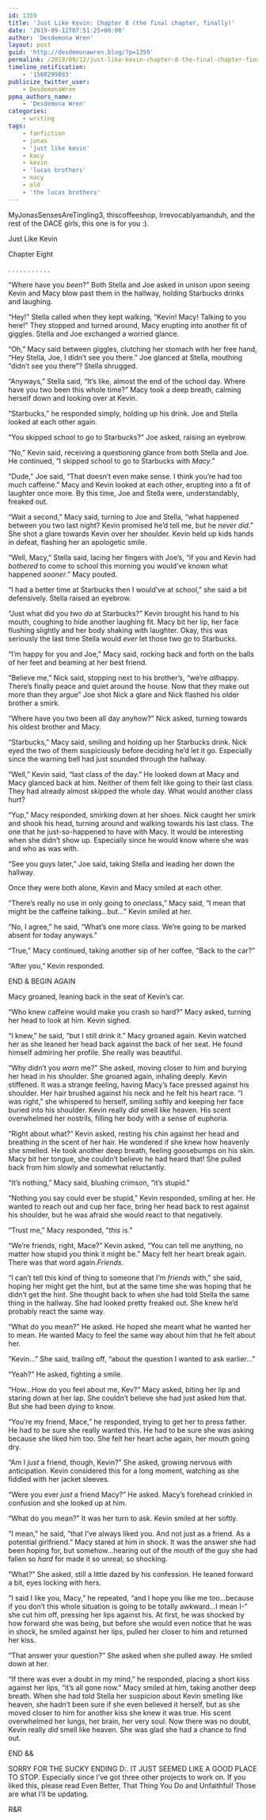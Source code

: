```yaml
---
id: 1359
title: 'Just Like Kevin: Chapter 8 (the final chapter, finally)'
date: '2019-09-12T07:51:25+00:00'
author: 'Desdemona Wren'
layout: post
guid: 'http://desdemonawren.blog/?p=1359'
permalink: /2019/09/12/just-like-kevin-chapter-8-the-final-chapter-finally/
timeline_notification:
    - '1568299893'
publicize_twitter_user:
    - DesdemonaWren
ppma_authors_name:
    - 'Desdemona Wren'
categories:
    - writing
tags:
    - fanfiction
    - jonas
    - 'just like kevin'
    - kacy
    - kevin
    - 'lucas brothers'
    - macy
    - old
    - 'the lucas brothers'
---
```


MyJonasSensesAreTingling3, thiscoffeeshop, Irrevocablyamanduh, and the rest of the DACE girls, this one is for you :).

Just Like Kevin

Chapter Eight

. . . . . . . . . . .

“Where have you *been*?” Both Stella and Joe asked in unison upon seeing Kevin and Macy blow past them in the hallway, holding Starbucks drinks and laughing.

“Hey!” Stella called when they kept walking, “Kevin! Macy! Talking to you here!” They stopped and turned around, Macy erupting into another fit of giggles. Stella and Joe exchanged a worried glance.

“Oh,” Macy said between giggles, clutching her stomach with her free hand, “Hey Stella, Joe, I didn’t see you there.” Joe glanced at Stella, mouthing “didn’t see you there”? Stella shrugged.

“Anyways,” Stella said, “It’s like, almost the end of the school day. Where have you two been this whole time?” Macy took a deep breath, calming herself down and looking over at Kevin.

“Starbucks,” he responded simply, holding up his drink. Joe and Stella looked at each other again.

“You skipped school to go to Starbucks?” Joe asked, raising an eyebrow.

“No,” Kevin said, receiving a questioning glance from both Stella and Joe. He continued, “I skipped school to go to Starbucks with *Macy*.”

“Dude,” Joe said, “That doesn’t even make sense. I think you’re had too much caffeine.” Macy and Kevin looked at each other, erupting into a fit of laughter once more. By this time, Joe and Stella were, understandably, freaked out.

“Wait a second,” Macy said, turning to Joe and Stella, “what happened between you two last night? Kevin promised he’d tell me, but he *never did*.” She shot a glare towards Kevin over her shoulder. Kevin held up kids hands in defeat, flashing her an apologetic smile.

“Well, Macy,” Stella said, lacing her fingers with Joe’s, “if you and Kevin had *bothered* to come to school this morning you would’ve known what happened *sooner*.” Macy pouted.

“I had a better time at Starbucks then I would’ve at school,” she said a bit defensively. Stella raised an eyebrow.

“Just what did you two *do* at Starbucks?” Kevin brought his hand to his mouth, coughing to hide another laughing fit. Macy bit her lip, her face flushing slightly and her body shaking with laughter. Okay, this was seriously the last time Stella would *ever* let those two go to Starbucks.

“I’m happy for you and Joe,” Macy said, rocking back and forth on the balls of her feet and beaming at her best friend.

“Believe me,” Nick said, stopping next to his brother’s, “we’re *all*happy. There’s finally peace and quiet around the house. Now that they make out more than they argue” Joe shot Nick a glare and Nick flashed his older brother a smirk.

“Where have you two been all day anyhow?” Nick asked, turning towards his oldest brother and Macy.

“Starbucks,” Macy said, smiling and holding up her Starbucks drink. Nick eyed the two of them suspiciously before deciding he’d let it go. Especially since the warning bell had just sounded through the hallway.

“Well,” Kevin said, “last class of the day.” He looked down at Macy and Macy glanced back at him. Neither of them felt like going to their last class. They had already almost skipped the whole day. What would another class hurt?

“Yup,” Macy responded, smirking down at her shoes. Nick caught her smirk and shook his head, turning around and walking towards his last class. The one that he just-so-happened to have with Macy. It would be interesting when she didn’t show up. Especially since he would know where she was and who as was with.

“See you guys later,” Joe said, taking Stella and leading her down the hallway.

Once they were both alone, Kevin and Macy smiled at each other.

“There’s really no use in only going to *one*class,” Macy said, “I mean that might be the caffeine talking…but…” Kevin smiled at her.

“No, I agree,” he said, “What’s one more class. We’re going to be marked absent for today anyways.”

“True,” Macy continued, taking another sip of her coffee, “Back to the car?”

“After you,” Kevin responded.

END &amp; BEGIN AGAIN

Macy groaned, leaning back in the seat of Kevin’s car.

“Who knew caffeine would make you crash so hard?” Macy asked, turning her head to look at him. Kevin sighed.

“I knew,” he said, “but I still drink it.” Macy groaned again. Kevin watched her as she leaned her head back against the back of her seat. He found himself admiring her profile. She really was beautiful.

“Why didn’t you *warn* me?” She asked, moving closer to him and burying her head in his shoulder. She groaned again, inhaling deeply. Kevin stiffened. It was a strange feeling, having Macy’s face pressed against his shoulder. Her hair brushed against his neck and he felt his heart race. “I was right,” she whispered to herself, smiling softly and keeping her face buried into his shoulder. Kevin really *did* smell like heaven. His scent overwhelmed her nostrils, filling her body with a sense of euphoria.

“Right about what?” Kevin asked, resting his chin against her head and breathing in the scent of her hair. He wondered if she knew how heavenly she smelled. He took another deep breath, feeling goosebumps on his skin. Macy bit her tongue, she couldn’t believe he had heard that! She pulled back from him slowly and somewhat reluctantly.

“It’s nothing,” Macy said, blushing crimson, “it’s stupid.”

“Nothing you say could ever be stupid,” Kevin responded, smiling at her. He wanted to reach out and cup her face, bring her head back to rest against his shoulder, but he was afraid she would react to that negatively.

“Trust me,” Macy responded, “*this* is.”

“We’re friends, right, Mace?” Kevin asked, “You can tell me anything, no matter how stupid *you* think it might be.” Macy felt her heart break again. There was that word again.*Friends*.

“I can’t tell this kind of thing to someone that I’m *friends* with,” she said, hoping her might get the hint, but at the same time she was hoping that he didn’t get the hint. She thought back to when she had told Stella the same thing in the hallway. She had looked pretty freaked out. She knew he’d probably react the same way.

“What do you mean?” He asked. He hoped she meant what he wanted her to mean. He wanted Macy to feel the same way about him that he felt about her.

“Kevin…” She said, trailing off, “about the question I wanted to ask earlier…”

“Yeah?” He asked, fighting a smile.

“How…How do you feel about me, Kev?” Macy asked, biting her lip and staring down at her lap. She couldn’t believe she had just asked him that. But she had been *dying* to know.

“You’re my friend, Mace,” he responded, trying to get her to press father. He had to be sure she really wanted this. He had to be sure she was asking because she liked him too. She felt her heart ache again, her mouth going dry.

“Am I *just* a friend, though, Kevin?” She asked, growing nervous with anticipation. Kevin considered this for a long moment, watching as she fiddled with her jacket sleeves.

“Were you ever *just* a friend Macy?” He asked. Macy’s forehead crinkled in confusion and she looked up at him.

“What do you mean?” It was her turn to ask. Kevin smiled at her softly.

“I mean,” he said, “that I’ve always liked you. And not just as a friend. As a potential girlfriend.” Macy stared at him in shock. It was the answer she had been hoping for, but somehow…hearing out of the mouth of the guy she had fallen so *hard* for made it so unreal; so shocking.

“What?” She asked, still a little dazed by his confession. He leaned forward a bit, eyes locking with hers.

“I said I like you, Macy,” he repeated, “and I hope you like me too…because if you don’t this whole situation is going to be totally awkward…I mean I-” she cut him off, pressing her lips against his. At first, he was shocked by how forward she was being, but before she would even notice that he was in shock, he smiled against her lips, pulled her closer to him and returned her kiss.

“That answer your question?” She asked when she pulled away. He smiled down at her.

“If there was ever a doubt in my mind,” he responded, placing a short kiss against her lips, “it’s all gone now.” Macy smiled at him, taking another deep breath. When she had told Stella her suspicion about Kevin smelling like heaven, she hadn’t been sure if she even believed it herself, but as she moved closer to him for another kiss she knew it was true. His scent overwhelmed her lungs, her brain, her very soul. Now there was no doubt, Kevin really *did* smell like heaven. She was glad she had a chance to find out.

END &amp;&amp;

SORRY FOR THE SUCKY ENDING D:. IT JUST SEEMED LIKE A GOOD PLACE TO STOP. Especially since I’ve got three other projects to work on. If you liked this, please read Even Better, That Thing You Do and Unfaithful! Those are what I’ll be updating.

R&amp;R